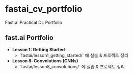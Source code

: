 # fastai_cv_portfolio
Fast.ai Practical DL Portfolio

## fast.ai Portfolio

- **Lesson 1: Getting Started**  
  - \`fastai/lesson1_getting_started/\` 에 실습 & 프로젝트 정리
- **Lesson 8: Convolutions (CNNs)**  
  - \`fastai/lesson8_convolutions/\` 에 실습 & 프로젝트 정리


